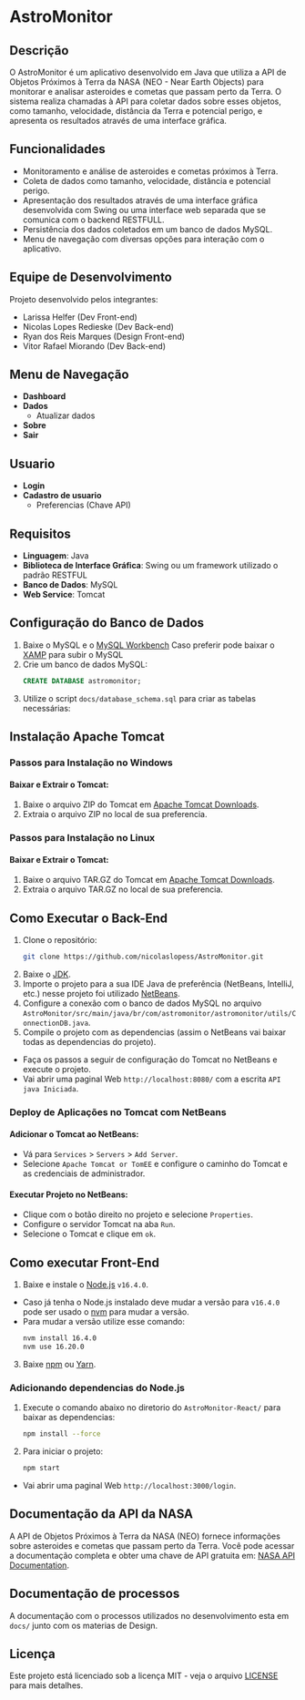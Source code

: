 # AstroMonitor

## Descrição
O AstroMonitor é um aplicativo desenvolvido em Java que utiliza a API de Objetos Próximos à Terra da NASA (NEO - Near Earth Objects) para monitorar e analisar asteroides e cometas que passam perto da Terra. O sistema realiza chamadas à API para coletar dados sobre esses objetos, como tamanho, velocidade, distância da Terra e potencial perigo, e apresenta os resultados através de uma interface gráfica.

## Funcionalidades
- Monitoramento e análise de asteroides e cometas próximos à Terra.
- Coleta de dados como tamanho, velocidade, distância e potencial perigo.
- Apresentação dos resultados através de uma interface gráfica desenvolvida com Swing ou uma interface web separada que se comunica com o backend RESTFULL.
- Persistência dos dados coletados em um banco de dados MySQL.
- Menu de navegação com diversas opções para interação com o aplicativo.

## Equipe de Desenvolvimento

Projeto desenvolvido pelos integrantes:

- Larissa Helfer (Dev Front-end)
- Nicolas Lopes Redieske (Dev Back-end)
- Ryan dos Reis Marques (Design Front-end)
- Vitor Rafael Miorando (Dev Back-end)

## Menu de Navegação

- **Dashboard**
- **Dados**
  - Atualizar dados
- **Sobre**
- **Sair**

## Usuario
- **Login**
- **Cadastro de usuario**
  - Preferencias (Chave API)

## Requisitos
- **Linguagem**: Java
- **Biblioteca de Interface Gráfica**: Swing ou um framework utilizado o padrão RESTFUL
- **Banco de Dados**: MySQL
- **Web Service**: Tomcat

## Configuração do Banco de Dados
1. Baixe o MySQL e o [MySQL Workbench](https://dev.mysql.com/downloads/workbench/) Caso preferir pode baixar o [XAMP](https://www.apachefriends.org/pt_br/index.html) para subir o MySQL
2. Crie um banco de dados MySQL:
    ```sql
    CREATE DATABASE astromonitor;
3. Utilize o script `docs/database_schema.sql` para criar as tabelas necessárias:

## Instalação Apache Tomcat

### Passos para Instalação no Windows

#### Baixar e Extrair o Tomcat:

1. Baixe o arquivo ZIP do Tomcat em [Apache Tomcat Downloads](https://tomcat.apache.org/download-90.cgi).
2. Extraia o arquivo ZIP no local de sua preferencia.

### Passos para Instalação no Linux

#### Baixar e Extrair o Tomcat:

1. Baixe o arquivo TAR.GZ do Tomcat em [Apache Tomcat Downloads](https://tomcat.apache.org/download-90.cgi).
2. Extraia o arquivo TAR.GZ no local de sua preferencia.

## Como Executar o Back-End
1. Clone o repositório:
   ```bash
   git clone https://github.com/nicolaslopess/AstroMonitor.git
2. Baixe o [JDK](https://www.oracle.com/br/java/technologies/downloads/#java17).
2. Importe o projeto para a sua IDE Java de preferência (NetBeans, IntelliJ, etc.) nesse projeto foi utilizado [NetBeans](https://netbeans.apache.org/front/main/index.html).
3. Configure a conexão com o banco de dados MySQL no arquivo `AstroMonitor/src/main/java/br/com/astromonitor/astromonitor/utils/ConnectionDB.java`.
4. Compile o projeto com as dependencias (assim o NetBeans vai baixar todas as dependencias do projeto).
- Faça os passos a seguir de configuração do Tomcat no NetBeans e execute o projeto.
- Vai abrir uma paginal Web `http://localhost:8080/` com a escrita `API java Iniciada`.

### Deploy de Aplicações no Tomcat com NetBeans

#### Adicionar o Tomcat ao NetBeans:

- Vá para `Services` > `Servers` > `Add Server`.
- Selecione `Apache Tomcat or TomEE` e configure o caminho do Tomcat e as credenciais de administrador.

#### Executar Projeto no NetBeans:

- Clique com o botão direito no projeto e selecione `Properties`.
- Configure o servidor Tomcat na aba `Run`.
- Selecione o Tomcat e clique em `ok`.

## Como executar Front-End

1. Baixe e instale o [Node.js](https://nodejs.org/en/) `v16.4.0`.
- Caso já tenha o Node.js instalado deve mudar a versão para `v16.4.0` pode ser usado o [nvm](https://github.com/coreybutler/nvm-windows/releases) para mudar a versão.
- Para mudar a versão utilize esse comando:
   ```bash
   nvm install 16.4.0
   nvm use 16.20.0
3. Baixe [npm](https://www.npmjs.com/) ou [Yarn](https://yarnpkg.com/).

### Adicionando dependencias do Node.js

1. Execute o comando abaixo no diretorio do `AstroMonitor-React/` para baixar as dependencias:
   ```bash
   npm install --force
2. Para iniciar o projeto:
   ```bash
   npm start
- Vai abrir uma paginal Web `http://localhost:3000/login`.

## Documentação da API da NASA

A API de Objetos Próximos à Terra da NASA (NEO) fornece informações sobre asteroides e cometas que passam perto da Terra. Você pode acessar a documentação completa e obter uma chave de API gratuita em: [NASA API Documentation](https://api.nasa.gov/).

## Documentação de processos

A documentação com o processos utilizados no desenvolvimento esta em `docs/` junto com os materias de Design.

## Licença

Este projeto está licenciado sob a licença MIT - veja o arquivo [LICENSE](https://github.com/nicolaslopess/AstroMonitor/blob/main/LICENSE) para mais detalhes.